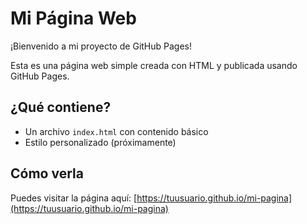 # Mi Página Web

¡Bienvenido a mi proyecto de GitHub Pages!

Esta es una página web simple creada con HTML y publicada usando GitHub Pages.

## ¿Qué contiene?

- Un archivo `index.html` con contenido básico
- Estilo personalizado (próximamente)

## Cómo verla

Puedes visitar la página aquí: [https://tuusuario.github.io/mi-pagina](https://tuusuario.github.io/mi-pagina)
